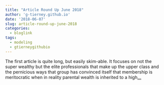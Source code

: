```yaml
---
title: "Article Round Up June 2018"
author: 'g-tierney.github.io'
date: '2018-06-07'
slug: article-round-up-june-2018
categories:
  - bloglink
tags:
  - modeling
  - gtierneygithubio
---
```


The first article is quite long, but easily skim-able. It focuses on not the super wealthy but the elite professionals that make up the upper class and the pernicious ways that group has convinced itself that membership is meritocratic when in reality parental wealth is inherited to a high[... <i class="fas fa-external-link-alt"></i>](https://g-tierney.github.io/post/2018_06_best_reads/)


